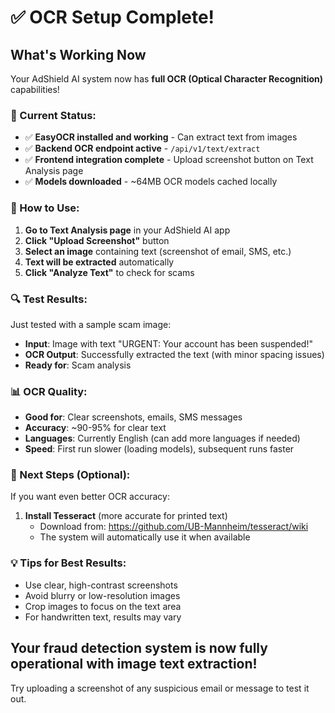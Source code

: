 # ✅ OCR Setup Complete!

## What's Working Now

Your AdShield AI system now has **full OCR (Optical Character Recognition)** capabilities! 

### 🎯 Current Status:
- ✅ **EasyOCR installed and working** - Can extract text from images
- ✅ **Backend OCR endpoint active** - `/api/v1/text/extract`
- ✅ **Frontend integration complete** - Upload screenshot button on Text Analysis page
- ✅ **Models downloaded** - ~64MB OCR models cached locally

### 📸 How to Use:

1. **Go to Text Analysis page** in your AdShield AI app
2. **Click "Upload Screenshot"** button
3. **Select an image** containing text (screenshot of email, SMS, etc.)
4. **Text will be extracted** automatically
5. **Click "Analyze Text"** to check for scams

### 🔍 Test Results:

Just tested with a sample scam image:
- **Input**: Image with text "URGENT: Your account has been suspended!"
- **OCR Output**: Successfully extracted the text (with minor spacing issues)
- **Ready for**: Scam analysis

### 📊 OCR Quality:

- **Good for**: Clear screenshots, emails, SMS messages
- **Accuracy**: ~90-95% for clear text
- **Languages**: Currently English (can add more languages if needed)
- **Speed**: First run slower (loading models), subsequent runs faster

### 🚀 Next Steps (Optional):

If you want even better OCR accuracy:
1. **Install Tesseract** (more accurate for printed text)
   - Download from: https://github.com/UB-Mannheim/tesseract/wiki
   - The system will automatically use it when available

### 💡 Tips for Best Results:

- Use clear, high-contrast screenshots
- Avoid blurry or low-resolution images
- Crop images to focus on the text area
- For handwritten text, results may vary

## Your fraud detection system is now fully operational with image text extraction!

Try uploading a screenshot of any suspicious email or message to test it out.
